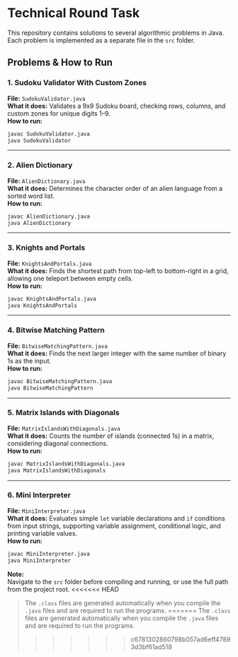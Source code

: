 # Technical Round Task

This repository contains solutions to several algorithmic problems in Java. Each problem is implemented as a separate file in the `src` folder.

## Problems & How to Run

### 1. Sudoku Validator With Custom Zones
**File:** `SudokuValidator.java`  
**What it does:** Validates a 9x9 Sudoku board, checking rows, columns, and custom zones for unique digits 1–9.  
**How to run:**  
```sh
javac SudokuValidator.java
java SudokuValidator
```

---

### 2. Alien Dictionary
**File:** `AlienDictionary.java`  
**What it does:** Determines the character order of an alien language from a sorted word list.  
**How to run:**  
```sh
javac AlienDictionary.java
java AlienDictionary
```

---

### 3. Knights and Portals
**File:** `KnightsAndPortals.java`  
**What it does:** Finds the shortest path from top-left to bottom-right in a grid, allowing one teleport between empty cells.  
**How to run:**  
```sh
javac KnightsAndPortals.java
java KnightsAndPortals
```

---

### 4. Bitwise Matching Pattern
**File:** `BitwiseMatchingPattern.java`  
**What it does:** Finds the next larger integer with the same number of binary 1s as the input.  
**How to run:**  
```sh
javac BitwiseMatchingPattern.java
java BitwiseMatchingPattern
```

---

### 5. Matrix Islands with Diagonals
**File:** `MatrixIslandsWithDiagonals.java`  
**What it does:** Counts the number of islands (connected 1s) in a matrix, considering diagonal connections.  
**How to run:**  
```sh
javac MatrixIslandsWithDiagonals.java
java MatrixIslandsWithDiagonals
```

---

### 6. Mini Interpreter  
**File:** `MiniInterpreter.java`  
**What it does:** Evaluates simple `let` variable declarations and `if` conditions from input strings, supporting variable assignment, conditional logic, and printing variable values.  
**How to run:**  
```sh
javac MiniInterpreter.java
java MiniInterpreter
```

**Note:**  
Navigate to the `src` folder before compiling and running, or use the full path from the project root.
<<<<<<< HEAD
> The `.class` files are generated automatically when you compile the `.java` files and are required to run the programs.
=======
The `.class` files are generated automatically when you compile the `.java` files and are required to run the programs.
>>>>>>> c6781302860798b057ad6eff47893d3bf61ad518
